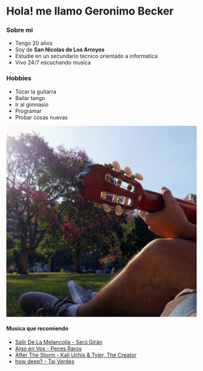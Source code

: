 # Hola! me llamo Geronimo Becker

### Sobre mi

- Tengo 20 años
- Soy de **San Nicolas de Los Arroyos**
- Estudie en un secundario tecnico orientado a informatica
- Vivo 24/7 escuchando musica

### Hobbies

- Tocar la guitarra
- Bailar tango
- Ir al gimnasio
- Programar
- Probar cosas nuevas

<img src="image.jpg" alt="yo tocando la guitarra" width="700"/>

#### Musica que recomiendo

- [Salir De La Melancolía - Serú Girán](https://open.spotify.com/track/4T9Elo8e4WcZzWm6PF3WgW?si=187b45cab9884495)
- [Algo en Vos - Peces Raros](https://open.spotify.com/track/3s0GA6XpsoY3L72GihKDlw?si=b24aee35d42b429d)
- [After The Storm - Kali Uchis & Tyler, The Creator](http://www.limni.net)
- [how deep? - Tai Verdes](https://open.spotify.com/track/0VcWp30A3hSJrPjdDEHeNE?si=59f33f40f17d4b53)
